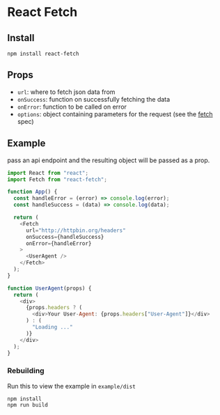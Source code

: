 # React Fetch

## Install

    npm install react-fetch

## Props

- `url`: where to fetch json data from
- `onSuccess`: function on successfully fetching the data
- `onError`: function to be called on error
- `options`: object containing parameters for the request (see the [fetch](https://fetch.spec.whatwg.org/) spec)

## Example

pass an api endpoint and the resulting object will be passed as a prop.

```js
import React from "react";
import Fetch from "react-fetch";

function App() {
  const handleError = (error) => console.log(error);
  const handleSuccess = (data) => console.log(data);

  return (
    <Fetch
      url="http://httpbin.org/headers"
      onSuccess={handleSuccess}
      onError={handleError}
    >
      <UserAgent />
    </Fetch>
  );
}

function UserAgent(props) {
  return (
    <div>
      {props.headers ? (
        <div>Your User-Agent: {props.headers["User-Agent"]}</div>
      ) : (
        "Loading ..."
      )}
    </div>
  );
}
```

### Rebuilding

Run this to view the example in `example/dist`

    npm install
    npm run build
